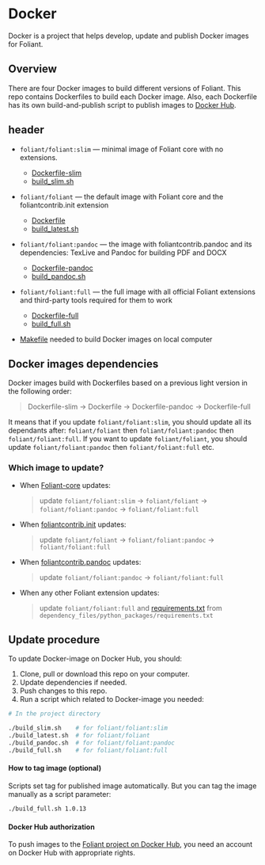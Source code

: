 # Docker
Docker is a project that helps develop, update and publish Docker images for Foliant.

## Overview
There are four Docker images to build different versions of Foliant. 
This repo contains Dockerfiles to build each Docker image. 
Also,
each Dockerfile has its own build-and-publish script
to publish images to [Docker Hub](https://hub.docker.com/r/foliant/foliant/tags).

## header

* `foliant/foliant:slim` — minimal image of Foliant core with no extensions.
  * [Dockerfile-slim](https://github.com/foliant-docs/docker/blob/master/Dockerfile-slim)
  * [build_slim.sh](https://github.com/foliant-docs/docker/blob/master/build_slim.sh)

* `foliant/foliant` — the default image with Foliant core and the foliantcontrib.init extension
  * [Dockerfile](https://github.com/foliant-docs/docker/blob/master/Dockerfile)
  * [build_latest.sh](https://github.com/foliant-docs/docker/blob/master/build_latest.sh)
* `foliant/foliant:pandoc` — the image with foliantcontrib.pandoc and its dependencies:
TexLive and Pandoc for building PDF and DOCX
  * [Dockerfile-pandoc](https://github.com/foliant-docs/docker/blob/master/Dockerfile-pandoc)
  * [build_pandoc.sh](https://github.com/foliant-docs/docker/blob/master/build_pandoc.sh)
* `foliant/foliant:full` — the full image with all official Foliant extensions and third-party tools required for them to work
  * [Dockerfile-full](https://github.com/foliant-docs/docker/blob/master/Dockerfile-full)
  * [build_full.sh](https://github.com/foliant-docs/docker/blob/master/build_full.sh)

* [Makefile](https://github.com/foliant-docs/docker/blob/master/Makefile) needed to build Docker images on local computer

## Docker images dependencies

Docker images build with Dockerfiles based on a previous light version in the following order:
> Dockerfile-slim → Dockerfile → Dockerfile-pandoc → Dockerfile-full

It means that if you update `foliant/foliant:slim`, you should update all its dependants after:
`foliant/foliant` then `foliant/foliant:pandoc` then `foliant/foliant:full`. If you want to update `foliant/foliant`,
you should update `foliant/foliant:pandoc` then `foliant/foliant:full` etc.

### Which image to update?

* When [Foliant-core](https://github.com/foliant-docs/foliant) updates: 
   > update `foliant/foliant:slim` → `foliant/foliant` → `foliant/foliant:pandoc` → `foliant/foliant:full`

* When [foliantcontrib.init](https://github.com/foliant-docs/foliantcontrib.init) updates:
   > update `foliant/foliant` → `foliant/foliant:pandoc` → `foliant/foliant:full`

* When [foliantcontrib.pandoc](https://github.com/foliant-docs/foliantcontrib.pandoc) updates: 
   > update `foliant/foliant:pandoc` → `foliant/foliant:full`

* When any other Foliant extension updates: 
   > update `foliant/foliant:full` and [requirements.txt](https://github.com/foliant-docs/docker/blob/master/dependency_files/python_packages/requirements.txt) 
   > from `dependency_files/python_packages/requirements.txt`

## Update procedure
To update Docker-image on Docker Hub, you should:
1. Clone, pull or download this repo on your computer.
2. Update dependencies if needed.
3. Push changes to this repo.
4. Run a script which related to Docker-image you needed:

```bash
# In the project directory

./build_slim.sh    # for foliant/foliant:slim
./build_latest.sh  # for foliant/foliant
./build_pandoc.sh  # for foliant/foliant:pandoc
./build_full.sh    # for foliant/foliant:full
```

#### How to tag image (optional)
Scripts set tag for published image automatically. But you can tag the image manually as a script parameter:
```bash
./build_full.sh 1.0.13
```

#### Docker Hub authorization
To push images to the [Foliant project on Docker Hub](https://hub.docker.com/r/foliant/foliant/),
you need an account on Docker Hub with appropriate rights.
